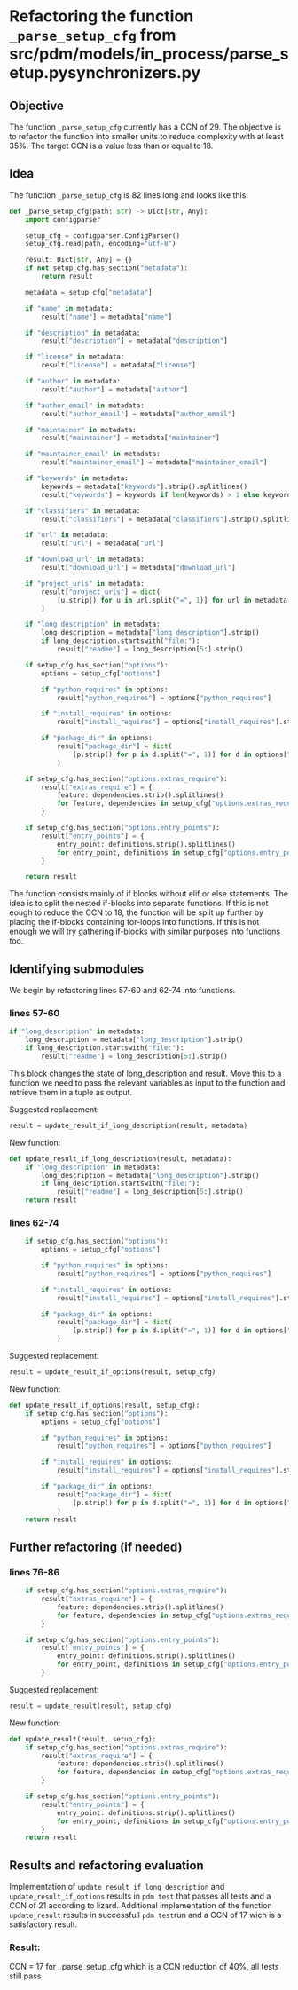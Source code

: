 # Refactoring the function `_parse_setup_cfg` from src/pdm/models/in_process/parse_setup.pysynchronizers.py

## Objective
The function `_parse_setup_cfg` currently has a CCN of 29. The objective is to refactor the function into smaller units to reduce complexity with at least 35%. The target CCN is a value less than or equal to 18. 

## Idea 
The function `_parse_setup_cfg` is 82 lines long and looks like this:

```python
def _parse_setup_cfg(path: str) -> Dict[str, Any]:
    import configparser

    setup_cfg = configparser.ConfigParser()
    setup_cfg.read(path, encoding="utf-8")

    result: Dict[str, Any] = {}
    if not setup_cfg.has_section("metadata"):
        return result

    metadata = setup_cfg["metadata"]

    if "name" in metadata:
        result["name"] = metadata["name"]

    if "description" in metadata:
        result["description"] = metadata["description"]

    if "license" in metadata:
        result["license"] = metadata["license"]

    if "author" in metadata:
        result["author"] = metadata["author"]

    if "author_email" in metadata:
        result["author_email"] = metadata["author_email"]

    if "maintainer" in metadata:
        result["maintainer"] = metadata["maintainer"]

    if "maintainer_email" in metadata:
        result["maintainer_email"] = metadata["maintainer_email"]

    if "keywords" in metadata:
        keywords = metadata["keywords"].strip().splitlines()
        result["keywords"] = keywords if len(keywords) > 1 else keywords[0]

    if "classifiers" in metadata:
        result["classifiers"] = metadata["classifiers"].strip().splitlines()

    if "url" in metadata:
        result["url"] = metadata["url"]

    if "download_url" in metadata:
        result["download_url"] = metadata["download_url"]

    if "project_urls" in metadata:
        result["project_urls"] = dict(
            [u.strip() for u in url.split("=", 1)] for url in metadata["project_urls"].strip().splitlines()
        )

    if "long_description" in metadata:
        long_description = metadata["long_description"].strip()
        if long_description.startswith("file:"):
            result["readme"] = long_description[5:].strip()

    if setup_cfg.has_section("options"):
        options = setup_cfg["options"]

        if "python_requires" in options:
            result["python_requires"] = options["python_requires"]

        if "install_requires" in options:
            result["install_requires"] = options["install_requires"].strip().splitlines()

        if "package_dir" in options:
            result["package_dir"] = dict(
                [p.strip() for p in d.split("=", 1)] for d in options["package_dir"].strip().splitlines()
            )

    if setup_cfg.has_section("options.extras_require"):
        result["extras_require"] = {
            feature: dependencies.strip().splitlines()
            for feature, dependencies in setup_cfg["options.extras_require"].items()
        }

    if setup_cfg.has_section("options.entry_points"):
        result["entry_points"] = {
            entry_point: definitions.strip().splitlines()
            for entry_point, definitions in setup_cfg["options.entry_points"].items()
        }

    return result
```

The function consists mainly of if blocks without elif or else statements. The idea is to split the nested if-blocks into separate functions. If this is not eough to reduce the CCN to 18, the function will be split up further by placing the if-blocks containing for-loops into functions. If this is not enough we will try gathering if-blocks with similar purposes into functions too. 

## Identifying submodules
We begin by refactoring lines 57-60 and 62-74 into functions.

### lines 57-60
```python
if "long_description" in metadata:
    long_description = metadata["long_description"].strip()
    if long_description.startswith("file:"):
        result["readme"] = long_description[5:].strip()
```
This block changes the state of long_description and result. Move this to a function we need to pass the relevant variables as input to the function and retrieve them in a tuple as output. 

Suggested replacement: 
```python
result = update_result_if_long_description(result, metadata)
```
New function:
```python
def update_result_if_long_description(result, metadata):
    if "long_description" in metadata:
        long_description = metadata["long_description"].strip()
        if long_description.startswith("file:"):
            result["readme"] = long_description[5:].strip()
    return result
```

### lines 62-74
```python
    if setup_cfg.has_section("options"):
        options = setup_cfg["options"]

        if "python_requires" in options:
            result["python_requires"] = options["python_requires"]

        if "install_requires" in options:
            result["install_requires"] = options["install_requires"].strip().splitlines()

        if "package_dir" in options:
            result["package_dir"] = dict(
                [p.strip() for p in d.split("=", 1)] for d in options["package_dir"].strip().splitlines()
            )
```

Suggested replacement:
```python
result = update_result_if_options(result, setup_cfg)
```
New function:
```python
def update_result_if_options(result, setup_cfg):
    if setup_cfg.has_section("options"):
        options = setup_cfg["options"]

        if "python_requires" in options:
            result["python_requires"] = options["python_requires"]

        if "install_requires" in options:
            result["install_requires"] = options["install_requires"].strip().splitlines()

        if "package_dir" in options:
            result["package_dir"] = dict(
                [p.strip() for p in d.split("=", 1)] for d in options["package_dir"].strip().splitlines()
            )
    return result
```


## Further refactoring (if needed)

### lines 76-86
```python
    if setup_cfg.has_section("options.extras_require"):
        result["extras_require"] = {
            feature: dependencies.strip().splitlines()
            for feature, dependencies in setup_cfg["options.extras_require"].items()
        }

    if setup_cfg.has_section("options.entry_points"):
        result["entry_points"] = {
            entry_point: definitions.strip().splitlines()
            for entry_point, definitions in setup_cfg["options.entry_points"].items()
        }
```
Suggested replacement: 
```python
result = update_result(result, setup_cfg)
```
New function:
```python
def update_result(result, setup_cfg):
    if setup_cfg.has_section("options.extras_require"):
        result["extras_require"] = {
            feature: dependencies.strip().splitlines()
            for feature, dependencies in setup_cfg["options.extras_require"].items()
        }

    if setup_cfg.has_section("options.entry_points"):
        result["entry_points"] = {
            entry_point: definitions.strip().splitlines()
            for entry_point, definitions in setup_cfg["options.entry_points"].items()
        }
    return result
```

## Results and refactoring evaluation
Implementation of `update_result_if_long_description` and `update_result_if_options` results in `pdm test` that passes all tests and a CCN of 21 according to lizard.
Additional implementation of the function `update_result` results in successfull `pdm test`run and a CCN of 17 wich is a satisfactory result. 

### Result: 
CCN = 17 for _parse_setup_cfg which is a CCN reduction of 40%, all tests still pass